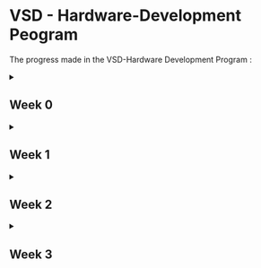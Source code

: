 # VSD - Hardware-Development Peogram
The progress made in the VSD-Hardware Development Program :
<details>
     <summary>
          <h2 id = 'Week 0'>Week 0</h2>
     </summary>
     Installation in UBUNTU
     <h3>System Information</h3>
     <ol>
          <li>OS: Ubuntu 22.04<br></li>
          <li>RAM: 8 GB<br></li>
          <li>Storage: 40 GB<br></li>
     </ol>
     <h3>Yosys</h3>
     Commands to install Yosys are as follows:
     
     ```
     sudo apt-get update
     git clone https://github.com/YosysHQ/yosys.git
     cd yosys
     sudo apt install make
     sudo apt-get install build-essential clang bison flex \
               libreadline-dev gawk tcl-dev libffi-dev git \
               graphviz xdot pkg-config python3 libboost-system-dev \
               libboost-python-dev libboost-filesystem-dev zlib1g-dev
     make config-gcc
     make 
     sudo make install
     ```

Successful installation of Yosys:
![yosys](https://github.com/SRINETHIR/Hardware-Design/assets/141196086/e9448497-7562-479f-b50e-dd6982d35ef0) 

<h3>GTKWave</h3>
Commands to install GTKWave are as follows:

```
sudo apt-get update
sudo apt install gtkwave
```

Successful installation of Gtkwave:
![GTKwave](https://github.com/SRINETHIR/Hardware-Design/assets/141196086/8808c5c5-11b5-448b-956a-29be9d0e0950)


<h3>iverilog</h3>
Commands to install iverilog are as follows:

```
sudo apt-get update
sudo apt-get install iverilog
```

Successful installation of iverilog:
![iverilog](https://github.com/SRINETHIR/Hardware-Design/assets/141196086/5835b475-6784-426a-aefa-0f1f47c2b5b8)

</details>

<details>
     <summary>
          <h2 id = 'Week 1'>Week 1</h2>
     </summary>
     <h3>Day 1</h3>
     
____

Stimulation of a 2x1 MUX using iverilog and synthesis of the MUX is done using Yosys. The simulation results of the MUX is plotted with a tool called gtkwave. Gtkwave tools use the vcd (value changing dump) file to get the simulation results.
<details>
     <summary>
          <h4 id = 'Simulation'>Simulation</h4>
     </summary>
     
Commands to simulate the RTL Design and plot it
     
     
```
iverilog  <name of verilog file: good_mux.v> <Name of the test bench: tb_good_mux.v>
./a.out
gtkwave <Nmae of vcd file: tb_good_mux.vcd>
```

<h4>iverilog</h4>

![1_good_mux_iverilog](https://github.com/SRINETHIR/Hardware-Design/assets/141196086/72636cbd-8991-42b1-a415-6faf9854598e)

<h4>gtkwave</h4>

![2_good_mux_gtkwave](https://github.com/SRINETHIR/Hardware-Design/assets/141196086/256eb1a8-8b87-4e63-9669-5dd08749d3e9)

</details>

<details>
     <summary>
          <h4 id = 'Synthesis'>Synthesis</h4>
     </summary>

<h4>Synthesis using Yosys</h4>
Yosys is a synthesizer used to convert the RTL Design to a netlist.<br>
Commands to synthesize and generate the netlist.

```
read_liberty -lib <path to .lib file>
read_verilog <Verilog file name>
synth -top <module name that has to be synthesised>
abc -liberty <path to .lib file>
```

Synthesized design of the good mux

![3_logic design good mux](https://github.com/SRINETHIR/Hardware-Design/assets/141196086/4c5bb1c7-cd8f-44f0-a31a-32185190d91c)

Commands to generate the netlist of good mux

```
write_verilog <name of the netlist to be generated.v>
write_verilog -noattr <name of the netlist to be generated.v>
```

![4_netlist good mux](https://github.com/SRINETHIR/Hardware-Design/assets/141196086/7e9bb20d-2b28-4fbd-9b08-d78a98e7c58f)

</details>

<h3>Day 2</h3>

____

Synthesis of multimodule file – with 2 submodules.<br><br>
Synthesis is important at the submodule level for 2 major reasons:
<ol>
          <li>When there is a presence of multiple instantiations of the same component, then the module is synthesized a single time and replicated multiple times in the top and need not be synthesized multiple times. Hence, this helps to save time.<br></li>
          <li>Dive and conquer – A massive device is divided into small units and given to the synthesizer tool which gives out the optimized netlist which is then placed together on the top layer. <br></li>
 </ol>

Hierarchical design – the design is constituted of submodules and the hierarchy is preserved

<details>
     <summary>
          <h4 id = 'Synthesis of Multiple Modules'> Synthesis of Multiple Modules <h4>
     </summary>

Commands used to Synthesize multiple modules hierarchical design:

```
read_liberty -lib <path to the .lib file>
read_verilog <name of the Verilog file>
synth_top <name given>
abc -liberty <path to the .lib file>
show <name given>
```

Hierarchical design generated 

![5_multimodule synth](https://github.com/SRINETHIR/Hardware-Design/assets/141196086/4af7455b-d730-44f8-bc94-60155dc21db0)

Generating a netlist for the hierarchical design

Command to generate the netlist of the hierarchical design
```
write_verilog -noattr <name given>
!vim <name given>
```

Netlist 

![6_multimodule netlist](https://github.com/SRINETHIR/Hardware-Design/assets/141196086/9c23125b-a53e-4afa-8211-5e877a468f8c)

</details>

<details>
     <summary>
          <h4 id = 'Synthesizing flattened multiple module'> Synthesizing flattened multiple module <h4>
     </summary>

Flattened design generation
Commands to flatten the design generated

```
flatten
show
```
Flattened Design:

![7_multimoduled_flatten](https://github.com/SRINETHIR/Hardware-Design/assets/141196086/73506e63-c6d9-496d-825b-7c77b8ebe9ed)

Commands to flatten and generate the flattened netlist

```
write_verilog -noattr <given name: multiple_modules_flat.v>
!vim <given name: multiple_modules_flat.v>
```

Flattened netlist

![7_multimoduled_flatten_netlist](https://github.com/SRINETHIR/Hardware-Design/assets/141196086/b708604b-18b3-4569-8941-2ba31cbfcae5)

</details>

<details>
     <summary>
          <h4 id = 'Sub module level synthesis'> Sub module level synthesis <h4>
     </summary>

Commands to synthesized design of sub-module:

```
read_liberty -lib <path to .lib file>
read_verilog <name of the verilog file>
synth -top sub_module1
abc -liberty  <path to .lib file>
show
```

Generated design of the submodule:

![8_submodule1_design](https://github.com/SRINETHIR/Hardware-Design/assets/141196086/a7b831aa-d032-4104-b5b8-19bd874fbb09)


</details>

<details>
     <summary>
          <h4 id = 'Simulation of Asynchronous reset'> Simulation of Asynchronous reset <h4>
     </summary>

Commands to simulate Asynchronous reset:

```
iverilog <Name of Verilog file: dff_asyncres.v Name of testbench: tb_dff_asyncres.v>
./a.out
gtkwave <Name of the vcd file: tb_dff_asyncres.vcd>

```

Plot for the simulation of Asynchronous reset:

![4_dff_asyncres_simulation](https://github.com/SRINETHIR/Hardware-Design/assets/141196086/6a07bf59-f8be-4366-a41e-2c72ee9fffa0)

</details>

<details>
     <summary>
          <h4 id = 'Simulation of Asynchronous set'> Simulation of Asynchronous set <h4>
     </summary>

Commands to simulate Asynchronous set:

```
iverilog <Name of Verilog file: dff_async_set.v Name of testbench: tb_dff_async_set.v>
./a.out
gtkwave <Name of the vcd file: tb_dff_async_set.vcd>

```

Plot for the simulation of the Asynchronous set:

![5_dff_async_set_simulation](https://github.com/SRINETHIR/Hardware-Design/assets/141196086/ff1f1381-111f-4fef-90d4-f0d0110a2a8e)

</details>

<details>
     <summary>
          <h4 id = 'Simulation of Synchronous reset'> Simulation of Synchronous reset <h4>
     </summary>

Commands to simulate Synchronous reset:

```
iverilog <Name of Verilog file: dff_syncres.v Name of testbench: tb_dff_syncres.v>
./a.out
gtkwave <Name of the vcd file: tb_dff_syncres.vcd>

```

Plot for the simulation of the Synchronous reset:

![6_dff_syncres_simulation](https://github.com/SRINETHIR/Hardware-Design/assets/141196086/85e9a1ee-7b5d-414d-8184-e25ed0ec8882)

</details>

<details>
     <summary>
          <h4 id = 'Synthesis of Asynchronous reset'> Synthesis of Asynchronous reset <h4>
     </summary>

Commands to simulate Asynchronous reset:

```
read_liberty <path to .lib file>
read_verilog -lib <name of Verilog file: dff_asyncres.v>
synth -top <Name given: dff_asyncres>
dfflibmap -liberty <path to .lib file>
abc -liberty <path to .lib file>
show

```

Design of the Asynchronous reset:

![1_dff_asyncres](https://github.com/SRINETHIR/Hardware-Design/assets/141196086/a304689a-b89e-46e6-a3df-51751f72f5a9)

</details>

<details>
     <summary>
          <h4 id = 'Synthesis of Asynchronous set'> Synthesis of Asynchronous set <h4>
     </summary>

Commands to simulate Asynchronous set:

```
read_liberty <path to .lib file>
read_verilog  -lib <name of Verilog file: dff_async_set.v>
synth -top <Name given: dff_async_set.v >
dfflibmap -liberty <path to .lib file>
abc -liberty <path to .lib file>
show

```

Design of the Asynchronous set:

![2_dff_async_set](https://github.com/SRINETHIR/Hardware-Design/assets/141196086/fd083ad5-5e68-4301-a5d9-03fde722f728)

</details>


<details>
     <summary>
          <h4 id = 'Synthesis of Synchronous reset'> Synthesis of Synchronous reset <h4>
     </summary>

Commands to simulate Synchronous reset:

```
read_liberty <path to .lib file>
read_verilog  -lib <name of Verilog file: dff_async_set.v>
synth -top <Name given: dff_async_set.v >
dfflibmap -liberty <path to .lib file>
abc -liberty <path to .lib file>
show

```

Design of the Synchronous reset:

![3_dff_syncres](https://github.com/SRINETHIR/Hardware-Design/assets/141196086/1bfcc4be-6d3b-4628-8d5c-d3347ff453e3)

</details>
</details>

<details>
     <summary>
          <h2 id = 'Week 2'>Week 2</h2>
     </summary>
          
<h3>Day 3</h3>
     
____

Any logic can be optimized to save the design's power and area. The logic available is generally combinational or sequential based on the components used. Techniques used to optimize combinational logic include constant propagation and boolean logic optimization techniques like K Map and Quine McKlusky.
<br>
<br>
<ol>
     <li> Constant Propagation (direct optimizarion) <br></li>
     <li> Boolean logic optimization <br></li>
     <ul>
          <li> K -Map </li>
          <li> Quine Mcklusky </li>
     </ul>
     </ol>
The sequential logic optimization techniques are majorly divided into Basic and advanced. Sequential constant propagation is one of the basic sequential logic optimizations. Whereas the advanced sequential logic optimization includes state optimization, retiring, and sequential logic cloning.
<br>
<ol>
     <li> Basic sequential logic optimization <br></li>
     <ul>
          <li> Sequential constant propagation - the flop always propagates a constant called the sequential propagation constant when the clock is also involved. </li>
     </ul>
     <li> Advanced sequential logic optimization <br></li>
     <ul>
          <li> State Optimization - Optimization of unused states </li>
          <li> Retiming - Splitting and pushing the combinational logic to decrease timings and increase the frequency. </li>
          <li> Sequential logic cloning - Physical aware synthesis to obtain an optimized floor plan. </li>
     </ul>
     </ol>

<details>
     <summary>
          <h4 id = 'Optimization of opt_check.v'> Optimization of opt_check.v <h4>
     </summary>

Commands to optimize opt_check.v:

```
yosys
read_liberty -lib <path to .lib file>
read_verilog <Name of Verilog file: opt_check.v>
synth -top <Given name: opt_check>
opt_clean -purge
abc -liberty <path to .lib file> 
show

```

Design of optimized opt_check.v:

![1_opt_check](https://github.com/SRINETHIR/Hardware-Design/assets/141196086/87a089aa-0d71-498f-9cb5-9d48bcaab02b)

The design of the opt_check is optimized by only using a 2 input and gate.

</details>

<details>
     <summary>
          <h4 id = 'Optimization of opt_check2.v'> Optimization of opt_check2.v <h4>
     </summary>

Commands to optimize opt_check2.v:

```
yosys
read_liberty -lib <path to .lib file>
read_verilog <Name of Verilog file: opt_check2.v>
synth -top <Given name: opt_check2>
opt_clean -purge
abc -liberty <path to .lib file> 
show

```

Design of optimized opt_check2.v:

![2_opt_check2](https://github.com/SRINETHIR/Hardware-Design/assets/141196086/5528b3f4-1398-48ba-a94f-f60a88a2f339)

The design of the opt_check2 is optimized by only using a 2 input or gate.


</details>

<details>
     <summary>
          <h4 id = 'Optimization of opt_check3.v'> Optimization of opt_check3.v <h4>
     </summary>

Commands to optimize opt_check3.v:

```
yosys
read_liberty -lib <path to .lib file>
read_verilog <Name of Verilog file: opt_check3.v>
synth -top <Given name: opt_check3>
opt_clean -purge
abc -liberty <path to .lib file> 
show

```

Design of optimized opt_check3.v:

![3_opt_check3](https://github.com/SRINETHIR/Hardware-Design/assets/141196086/7a5abb34-f41c-4723-bf93-67cfe91d6da9)

The design of the opt_check3 is optimized by only using a 3 input and gate.

</details>

<details>
     <summary>
          <h4 id = 'Optimization of opt_check4.v'> Optimization of opt_check4.v <h4>
     </summary>

Commands to optimize opt_check4.v:

```
yosys
read_liberty -lib <path to .lib file>
read_verilog <Name of Verilog file: opt_check4.v>
synth -top <Given name: opt_check4>
opt_clean -purge
abc -liberty <path to .lib file> 
show

```

Design of optimized opt_check4.v:

![4_opt_check4](https://github.com/SRINETHIR/Hardware-Design/assets/141196086/7aba50b4-62fb-46ca-93ca-7bcb2dcd83eb)

The design of the opt_check4 is optimized by only using a 2-input xor gate.

</details>

<details>
     <summary>
          <h4 id = 'Optimization of multiple_module_opt.v'> Optimization of multiple_module_opt.v <h4>
     </summary>

Commands to optimize multiple_module_opt.v:

```
yosys
read_liberty -lib <path to .lib file>
read_verilog <Name of Verilog file: multiple_module_opt.v>
synth -top <Given name: multiple_module_opt>
flatten
opt_clean -purge
abc -liberty <path to .lib file> 
show

```

Design of optimized multiple_module_opt.v:

![5_multiple_module_opt](https://github.com/SRINETHIR/Hardware-Design/assets/141196086/70938d69-d6de-443e-9604-e5e098e9de3b)

The design of the multiple_module_opt is optimized by only using a 2-input and gate and or gate.

</details>

<details>
     <summary>
          <h4 id = 'Optimization of multiple_module_opt2.v'> Optimization of multiple_module_opt2.v <h4>
     </summary>

Commands to optimize multiple_module_opt2.v:

```
yosys
read_liberty -lib <path to .lib file>
read_verilog <Name of Verilog file: multiple_module_opt2.v>
synth -top <Given name: multiple_module_opt2>
flatten
opt_clean -purge
abc -liberty <path to .lib file> 
show

```

Design of optimized multiple_module_opt2.v:

![6_multiple_module_opt2](https://github.com/SRINETHIR/Hardware-Design/assets/141196086/97e9eba5-b9a6-4997-8193-b35f87fbadf3)

The design of the multiple_module_opt2 is optimized by using no standard cells.

</details>

<details>
     <summary>
          <h4 id = 'Simulation of optimized dff_const1.v'> Simulation of optimized dff_const1.v <h4>
     </summary>

Commands to Simulation of optimized dff_const1.v:

```
iverilog <Name of verilog file: dff_const1.v Name of testbench: tb_dff_const1.v>
./a.out
gtkwave <Nmae of vcd file: tb_dff_const1.vcd>

```

Plot of optimized dff_const1.v:
From the plot, we can see that once the reset is low, Q waits for the next rising edge of the clock to change.

![1_simulation_const1](https://github.com/SRINETHIR/Hardware-Design/assets/141196086/5f2bb628-e43c-4624-a822-14066ab676dd)

</details>

<details>
     <summary>
          <h4 id = 'Synthesis of optimized dff_const1.v'> Synthesis of optimized dff_const1.v <h4>
     </summary>

Commands to Synthesis of optimized dff_const1.v:

```
yosys
read_liberty -lib <path to .lib file>
read_verilog <Name of verilog file: dff_const1.v>
synth -top <Given name: dff_const1>
dfflibmap -liberty <path to .lib file>
abc -liberty <path to .lib file>
show

```

Design of optimized dff_const1.v:

![2_synthesis_const1](https://github.com/SRINETHIR/Hardware-Design/assets/141196086/0bbb9afc-93ad-488e-a0ee-bd94a565fc04)

</details>

<details>
     <summary>
          <h4 id = 'Simulation of optimized dff_const2.v'> Simulation of optimized dff_const2.v <h4>
     </summary>

Commands to Simulation of optimized dff_const2.v:

```
iverilog <Name of verilog file: dff_const2.v Name of testbench: tb_dff_const2.v>
./a.out
gtkwave <Nmae of vcd file: tb_dff_const2.vcd>

```

Plot of optimized dff_const2.v:
From the plot, we can see that remains high regardless of the changes in reset and clock. This is because the clock has no rising edge once the reset goes low from high.

![3_simulation_const2](https://github.com/SRINETHIR/Hardware-Design/assets/141196086/c3d4f977-925c-4252-a4b0-24c73549bbc6)

</details>

<details>
     <summary>
          <h4 id = 'Synthesis of optimized dff_const2.v'> Synthesis of optimized dff_const2.v <h4>
     </summary>

Commands to Synthesis of optimized dff_const2.v:

```
yosys
read_liberty -lib <path to .lib file>
read_verilog <Name of verilog file: dff_const2.v>
synth -top <Given name: dff_const2>
dfflibmap -liberty <path to .lib file>
abc -liberty <path to .lib file>
show

```

Design of optimized dff_const2.v:

![4_synthesis_const2](https://github.com/SRINETHIR/Hardware-Design/assets/141196086/7368ceeb-6cfe-44ea-888f-99857b97b79c)

</details>

<details>
     <summary>
          <h4 id = 'Simulation of optimized dff_const3.v'> Simulation of optimized dff_const3.v <h4>
     </summary>

Commands to Simulation of optimized dff_const3.v:

```
iverilog <Name of verilog file: dff_const3.v Name of testbench: tb_dff_const3.v>
./a.out
gtkwave <Nmae of vcd file: tb_dff_const3.vcd>

```

Plot of optimized dff_const3.v:
From the plot, we can infer that Q does not follow Q1 directly. In the rising edge of the clock, Q1 takes some delay(Tcq) hence the high signal of Q1 is detected lately resulting in Q becoming high in the next rising edge of the clock. Due to this there is an instantaneous drop of the signal Q.

![1_simulation_const3](https://github.com/SRINETHIR/Hardware-Design/assets/141196086/d9ed5d0f-dd4b-40fd-82ed-2205e94c03a0)

</details>

<details>
     <summary>
          <h4 id = 'Synthesis of optimized dff_const3.v'> Synthesis of optimized dff_const3.v <h4>
     </summary>

Commands to Synthesis of optimized dff_const3.v:

```
yosys
read_liberty -lib <path to .lib file>
read_verilog <Name of verilog file: dff_const3.v>
synth -top <Given name: dff_const3>
dfflibmap -liberty <path to .lib file>
abc -liberty <path to .lib file>
show

```

Design of optimized dff_const3.v:

![2_synthesis_const3](https://github.com/SRINETHIR/Hardware-Design/assets/141196086/c80cbf9d-272f-4d85-8b54-cd38a6c5d5ff)

</details>

<details>
     <summary>
          <h4 id = 'Simulation of optimized dff_const4.v'> Simulation of optimized dff_const4.v <h4>
     </summary>

Commands to Simulation of optimized dff_const4.v:

```
iverilog <Name of verilog file: dff_const4.v Name of testbench: tb_dff_const4.v>
./a.out
gtkwave <Nmae of vcd file: tb_dff_const4.vcd>

```

Plot of optimized dff_const4.v:
From the plot we can infer the Q and Q1 both remain high regardless of  clock and reset.

![3_simulation_const4](https://github.com/SRINETHIR/Hardware-Design/assets/141196086/bdfcc35d-3123-439f-b476-a1a5c186d055)

</details>

<details>
     <summary>
          <h4 id = 'Synthesis of optimized dff_const4.v'> Synthesis of optimized dff_const4.v <h4>
     </summary>

Commands to Synthesis of optimized dff_const4.v:

```
yosys
read_liberty -lib <path to .lib file>
read_verilog <Name of verilog file: dff_const4.v>
synth -top <Given name: dff_const4>
dfflibmap -liberty <path to .lib file>
abc -liberty <path to .lib file>
show

```

Design of optimized dff_const4.v:

![4_synthesis_const4](https://github.com/SRINETHIR/Hardware-Design/assets/141196086/63313dcc-137d-4cb6-98a3-21f9ce44fa96)

</details>

<details>
     <summary>
          <h4 id = 'Simulation of optimized dff_const5.v'> Simulation of optimized dff_const5.v <h4>
     </summary>

Commands to Simulation of optimized dff_const5.v:

```
iverilog <Name of verilog file: dff_const5.v Name of testbench: tb_dff_const5.v>
./a.out
gtkwave <Nmae of vcd file: tb_dff_const5.vcd>

```

Plot of optimized dff_const5.v:
From the plot, we can infer that Q1 becomes high from low as soon as the reset goes low from high. Q follows Q1 in the next rising edge of the clock.

![1_Simulation_const5](https://github.com/SRINETHIR/Hardware-Design/assets/141196086/90afcfaf-057e-489c-b087-0610e043d425)

</details>

<details>
     <summary>
          <h4 id = 'Synthesis of optimized dff_const5.v'> Synthesis of optimized dff_const5.v <h4>
     </summary>

Commands to Synthesis of optimized dff_const5.v:

```
yosys
read_liberty -lib <path to .lib file>
read_verilog <Name of verilog file: dff_const5.v>
synth -top <Given name: dff_const5>
dfflibmap -liberty <path to .lib file>
abc -liberty <path to .lib file>
show

```

Design of optimized dff_const5.v:
The design is optimized in such a way that it uses only one flipflop. We can see that only the last bit of the counter toggles and hence only one flipflop is used. The unused bits are completely optimized without using flipflop as it is not related to the primary inputs. Used output - count[0].

![2_Synthesis_const5](https://github.com/SRINETHIR/Hardware-Design/assets/141196086/ec72b940-b1b0-445d-a439-42e4e66eecaa)

</details>

<details>
     <summary>
          <h4 id = 'Synthesis of optimized counter_opt.v'> Synthesis of optimized counter_opt.v <h4>
     </summary>

Commands to Synthesis of optimized counter_opt.v:

```
yosys
read_liberty -lib <path to .lib file>
read_verilog <Name of verilog file: counter_opt.v>
synth -top <Given name: counter_opt>
dfflibmap -liberty <path to .lib file>
abc -liberty <path to .lib file>
show

```

Design of optimized counter_opt.v:
All the 3 flipflops are used and the optimized design is shown below

![1_sysnthesis_counteropt](https://github.com/SRINETHIR/Hardware-Design/assets/141196086/8ebe1e29-c2ca-4fbf-8835-9fc9966dd03b)

</details>

<details>
     <summary>
          <h4 id = 'Synthesis of optimized counter_opt2.v'> Synthesis of optimized counter_opt2.v <h4>
     </summary>

Commands to Synthesis of optimized counter_opt2.v:

```
yosys
read_liberty -lib <path to .lib file>
read_verilog <Name of verilog file: counter_opt2.v>
synth -top <Given name: counter_opt>
dfflibmap -liberty <path to .lib file>
abc -liberty <path to .lib file>
show

```

Design of optimized counter_opt2.v:

![2_sysnthesis_counteropt2](https://github.com/SRINETHIR/Hardware-Design/assets/141196086/96b5f583-e58c-4980-860c-850c27af60b9)

</details>

<h3>Day 4</h3>
     
____


GLS is a gate-level stimulus. A single testbench will align for both a design and a netlist.
GLS is used to check the logical correctness of a design after the synthesis. GLS used here don't consider delay annotations but generally, it is made sure that the timing of the design is met. The meaning of and, or and many other keywords used in the netlist is mentioned in the gate-level verilog models. GLS is used to verify the functionality of the design.
<br>
<br>
There are many reasons to verify the functionality of the design. One of the major reasons is synthesis and simulation mismatch.
Synthesis and simulation mismatch is mainly due to:
<ol>
     <li> Missing sensitivity test </li>
     <li> Blocking vs Non - Blocking assignments </li>
     <li> Non standard verilog coding </li>
</ol>

Due to this kind of mismatch in the network in synthesis and simulation, it is important to run GLS (Gate Level Synthesis) and match the expected outputs in the simulation. It had to be made sure that there is no synthesis - simulation mismatch due to the various above mentioned reasons.

<details>
     <summary>
          <h4 id = 'RTL Simulation of ternary_operator_mux.v'> RTL Simulation of ternary_operator_mux.v <h4>
     </summary>

Commands to RTL Simulation of ternary_operator_mux.v:

```
iverilog <Name of Verilog file: ternary_operator_mux.v> <Nmae of test bench: tb_ternary_operator_mux.v>
./a.out
gtkwave tb_ternary_operator_mux.vdc

```

Plot of RTL simulated ternary_operator_mux.v:
The plot depicts a 2x1 Mux. That is the output y takes the value of i0 when the select is low and the output y takes the value of i1 when the select is high.

![1_ternaryoperator_rtlsimulation](https://github.com/SRINETHIR/Hardware-Design/assets/141196086/92d12933-f0ed-49d4-b049-7091e19f0743)

</details>

<details>
     <summary>
          <h4 id = 'Synthesis of ternary_operator_mux.v'> Synthesis of ternary_operator_mux.v <h4>
     </summary>

Commands to Synthesis of ternary_operator_mux.v:

```
yosys
read_liberty <path to .lib file>
read_verilog <name of Verilog file: ternary_operator_mux.v>
synth -top <Given name: ternary_operator_mux>
abc -liberty <path to .lib file>
write_verilog -noattr <name of netlist: ternary_operator_mux_net.v>
show

```

Design of ternary_operator_mux.v:

![2_ternaryoperator_design](https://github.com/SRINETHIR/Hardware-Design/assets/141196086/9fd54f5f-2e67-4a06-87a5-591cae3f03de)

Generated netlist of ternary_operator_mux.v

![3_netlist_ternaryoperator](https://github.com/SRINETHIR/Hardware-Design/assets/141196086/68a3a65d-4ef3-401e-960c-5288c22c16ba)

</details>

<details>
     <summary>
          <h4 id = 'GLS Simulation of ternary_operator_mux.v'> GLS Simulation of ternary_operator_mux.v <h4>
     </summary>

Commands to GLS Simulation of ternary_operator_mux.v:

```
iverilog <Path to primitives.v file > <Path to sky130_fd_sc_hd__tt_025C_1v80.lib> <Name of netlist: ternary_operator_mux_net.v> <Name of testbench: tb_ternary_operator_mux.v>
./a.out
gtkwave tb_ternary_operator_mux.vdc

```

The plot of GLS simulated ternary_operator_mux.v:
We can observe the mismatch in the simulation.

![4_ternaryoperator_GLSsimulation](https://github.com/SRINETHIR/Hardware-Design/assets/141196086/e792915d-f8eb-4a56-a88c-5c344097578c)

</details>

<details>
     <summary>
          <h4 id = 'RTL Simulation of bad_mux.v'> RTL Simulation of bad_mux.v <h4>
     </summary>

Commands to RTL Simulation of bad_mux.v:

```
iverilog <Name of verilog file: bad_mux.v> <Name of testbench: tb_bad_mux.v>
./a.out
gtkwave <tb_bad_mux.vcd> 

```

Plot of RTL simulated bad_mux.v:

![1_RTLsimulation_badmux](https://github.com/SRINETHIR/Hardware-Design/assets/141196086/15b81bfc-5eb0-45f3-9e97-96e4a7092b90)

</details>

<details>
     <summary>
          <h4 id = 'Synthesis of bad_mux.v'> Synthesis of bad_mux.v <h4>
     </summary>

Commands to Synthesis of bad_mux.v:

```
yosys
read_liberty <path to .lib file>
read_verilog <name of Verilog file: bad_mux.v>
synth -top <Given name: bad_mux>
abc -liberty <path to .lib file>
write_verilog -noattr <name of netlist: bad_mux_net.v>
show

```

Design of bad_mux.v:

![2_synthesis_badmux](https://github.com/SRINETHIR/Hardware-Design/assets/141196086/5d3493fb-d6ba-4ad1-8767-3af8d9a240dd)

Generated netlist of bad_mux.v

![3_netlist_badmux](https://github.com/SRINETHIR/Hardware-Design/assets/141196086/fcdce4fa-284f-41cd-8f86-7d0973e63e85)

</details>

<details>
     <summary>
          <h4 id = 'GLS Simulation of bad_mux.v'> GLS Simulation of bad_mux.v <h4>
     </summary>

Commands to GLS Simulation of bad_mux.v:

```
iverilog <Path to primitives.v file > <Path to sky130_fd_sc_hd__tt_025C_1v80.lib> <Name of netlist: bad_mux_net.v> <Name of testbench: tb_bad_mux.v>
./a.out
gtkwave tb_bad_mux.vdc

```

The plot of GLS simulated bad_mux.v:

![4_GLSsimulation_badmux](https://github.com/SRINETHIR/Hardware-Design/assets/141196086/c274a043-484a-4b72-bc9d-951748854705)

</details>


<details>
     <summary>
          <h4 id = 'RTL Simulation of blocking_caveat.v'> RTL Simulation of blocking_caveat.v <h4>
     </summary>

Commands to RTL Simulation of blocking_caveat.v:

```
iverilog <Name of verilog file: blocking_caveat.v> <Name of testbench: tb_blocking_caveat.v>
./a.out
gtkwave <tb_blocking_caveat.vcd> 

```

Plot of RTL simulated blocking_caveat.v:
From the plot we can see that, it acts like a flop as d takes the previous value and not the current evaluated value.

![1_RTL_simulation](https://github.com/SRINETHIR/Hardware-Design/assets/141196086/63b11c84-d295-4f26-aaf3-6f5ca71484b8)

</details>

<details>
     <summary>
          <h4 id = 'Synthesis of blocking_caveat.v'> Synthesis of blocking_caveat.v <h4>
     </summary>

Commands to Synthesis of blocking_caveat.v:

```
yosys
read_liberty <path to .lib file>
read_verilog <name of Verilog file: blocking_caveat.v>
synth -top <Given name: blocking_caveat>
abc -liberty <path to .lib file>
write_verilog -noattr <name of netlist: blocking_caveat _net.v>
show

```

Design of blocking_caveat.v:

![2_synthesis](https://github.com/SRINETHIR/Hardware-Design/assets/141196086/a35e671b-4702-4e36-ad07-205db1c3d899)

Generated netlist of blocking_caveat.v

![3_netlist](https://github.com/SRINETHIR/Hardware-Design/assets/141196086/f2fcf81c-9742-429f-ab37-27b74feee757)

</details>

<details>
     <summary>
          <h4 id = 'GLS Simulation blocking_caveat.v'> GLS Simulation of blocking_caveat.v <h4>
     </summary>

Commands to GLS Simulation of blocking_caveat.v:

```
iverilog <Path to primitives.v file > <Path to sky130_fd_sc_hd__tt_025C_1v80.lib> <Name of netlist: blocking_caveat _net.v> <Name of testbench: tb_ blocking_caveat .v>
./a.out
gtkwave tb_ blocking_caveat.vdc

```

The plot of GLS simulated blocking_caveat.v:
The correct plot can be seen as it takes the current value of d.

![4_GLS_simulation](https://github.com/SRINETHIR/Hardware-Design/assets/141196086/5bbeb91a-1948-46fe-a857-4a0e0fa47960)

</details>

</details>

<details>
     <summary>
          <h2 id = 'Week 3'>Week 3</h2>
     </summary>

<details>
     <summary>
          <h4 id = 'Basic of C'> Basic of C <h4>
     </summary>

</details>

Code to install leafpad editor

```
sudo snap install leafpad
```
Open a leadpad editor to write the C program with the code below:

```
leafpad <Given name of the C file – sum1ton.c> &
gcc <Name of the C file – sum1ton.c>
./a.out
```

![1_program](https://github.com/SRINETHIR/Hardware-Design/assets/141196086/b7838f22-a5e4-45d5-af14-751ae33beaf5)

Output of the program

![2_op](https://github.com/SRINETHIR/Hardware-Design/assets/141196086/9a3f2141-c26a-4bb3-9c06-31a07f25e7c9)
     
</details>
     

